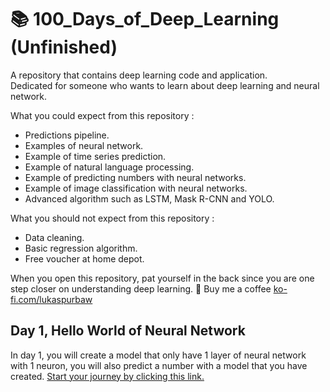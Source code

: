 # 📚 100_Days_of_Deep_Learning (Unfinished)
A repository that contains deep learning code and application.  
Dedicated for someone who wants to learn about deep learning and neural network.

What you could expect from this repository :
* Predictions pipeline.
* Examples of neural network.
* Example of time series prediction.
* Example of natural language processing.
* Example of predicting numbers with neural networks.
* Example of image classification with neural networks.
* Advanced algorithm such as LSTM, Mask R-CNN and YOLO.

What you should not expect from this repository :
* Data cleaning.
* Basic regression algorithm.
* Free voucher at home depot.

When you open this repository, pat yourself in the back since you are one step closer on understanding deep learning. 🥳
Buy me a coffee [ko-fi.com/lukaspurbaw](ko-fi.com/lukaspurbaw)

## Day 1, Hello World of Neural Network
In day 1, you will create a model that only have 1 layer of neural network with 1 neuron, you will also predict a number with a model that you have created. [Start your journey by clicking this link.](https://colab.research.google.com/github/LukasPurbaW/100_Days_of_Deep_Learning/blob/main/Day_1_Hello_World_of_Neural_Network.ipynb)
